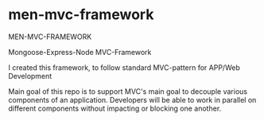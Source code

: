 # men-mvc-framework

MEN-MVC-FRAMEWORK

Mongoose-Express-Node 
MVC-Framework

I created this framework, to follow
standard MVC-pattern for 
APP/Web Development

Main goal of this repo is to support MVC's main goal
to decouple various components of an application.
Developers will be able to work in parallel on
different components without impacting or blocking one another.

